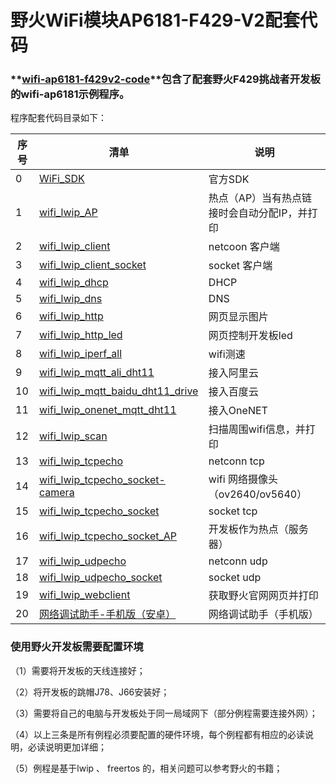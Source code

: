 # 野火WiFi模块AP6181-F429-V2配套代码

### **[wifi-ap6181-f429v2-code](https://github.com/Embdefire/wifi-ap6181-f429v2-code)**包含了配套野火F429挑战者开发板的wifi-ap6181示例程序。

程序配套代码目录如下：

| 序号 | 清单                                                         | 说明                                         |
| ---- | ------------------------------------------------------------ | -------------------------------------------- |
| 0    | [WiFi_SDK](https://github.com/Embdefire/wifi-ap6181-f429v2-code/tree/master/WiFi_SDK) | 官方SDK                                      |
| 1    | [wifi_lwip_AP](https://github.com/Embdefire/wifi-ap6181-f429v2-code/tree/master/wifi_lwip_AP) | 热点（AP）当有热点链接时会自动分配IP，并打印 |
| 2    | [wifi_lwip_client](https://github.com/Embdefire/wifi-ap6181-f429v2-code/tree/master/wifi_lwip_client) | netcoon 客户端                               |
| 3    | [wifi_lwip_client_socket](https://github.com/Embdefire/wifi-ap6181-f429v2-code/tree/master/wifi_lwip_client_socket) | socket 客户端                                |
| 4    | [wifi_lwip_dhcp](https://github.com/Embdefire/wifi-ap6181-f429v2-code/tree/master/wifi_lwip_dhcp) | DHCP                                         |
| 5    | [wifi_lwip_dns](https://github.com/Embdefire/wifi-ap6181-f429v2-code/tree/master/wifi_lwip_dns) | DNS                                          |
| 6    | [wifi_lwip_http](https://github.com/Embdefire/wifi-ap6181-f429v2-code/tree/master/wifi_lwip_http) | 网页显示图片                                 |
| 7    | [wifi_lwip_http_led](https://github.com/Embdefire/wifi-ap6181-f429v2-code/tree/master/wifi_lwip_http_led) | 网页控制开发板led                            |
| 8    | [wifi_lwip_iperf_all](https://github.com/Embdefire/wifi-ap6181-f429v2-code/tree/master/wifi_lwip_iperf_all) | wifi测速                                     |
| 9    | [wifi_lwip_mqtt_ali_dht11](https://github.com/Embdefire/wifi-ap6181-f429v2-code/tree/master/wifi_lwip_mqtt_ali_dht11) | 接入阿里云                                   |
| 10   | [wifi_lwip_mqtt_baidu_dht11_drive](https://github.com/Embdefire/wifi-ap6181-f429v2-code/tree/master/wifi_lwip_mqtt_baidu_dht11_drive) | 接入百度云                                   |
| 11   | [wifi_lwip_onenet_mqtt_dht11](https://github.com/Embdefire/wifi-ap6181-f429v2-code/tree/master/wifi_lwip_onenet_mqtt_dht11) | 接入OneNET                                   |
| 12   | [wifi_lwip_scan](https://github.com/Embdefire/wifi-ap6181-f429v2-code/tree/master/wifi_lwip_scan) | 扫描周围wifi信息，并打印                     |
| 13   | [wifi_lwip_tcpecho](https://github.com/Embdefire/wifi-ap6181-f429v2-code/tree/master/wifi_lwip_tcpecho) | netconn tcp                                  |
| 14   | [wifi_lwip_tcpecho_socket-camera](https://github.com/Embdefire/wifi-ap6181-f429v2-code/tree/master/wifi_lwip_tcpecho_socket-camera) | wifi 网络摄像头（ov2640/ov5640）             |
| 15   | [wifi_lwip_tcpecho_socket](https://github.com/Embdefire/wifi-ap6181-f429v2-code/tree/master/wifi_lwip_tcpecho_socket) | socket tcp                                   |
| 16   | [wifi_lwip_tcpecho_socket_AP](https://github.com/Embdefire/wifi-ap6181-f429v2-code/tree/master/wifi_lwip_tcpecho_socket_AP) | 开发板作为热点（服务器）                     |
| 17   | [wifi_lwip_udpecho](https://github.com/Embdefire/wifi-ap6181-f429v2-code/tree/master/wifi_lwip_udpecho) | netconn udp                                  |
| 18   | [wifi_lwip_udpecho_socket](https://github.com/Embdefire/wifi-ap6181-f429v2-code/tree/master/wifi_lwip_udpecho_socket) | socket udp                                   |
| 19   | [wifi_lwip_webclient](https://github.com/Embdefire/wifi-ap6181-f429v2-code/tree/master/wifi_lwip_webclient) | 获取野火官网网页并打印                       |
| 20   | [网络调试助手-手机版（安卓）](https://github.com/Embdefire/wifi-ap6181-f429v2-code/tree/master/网络调试助手-手机版（安卓）) | 网络调试助手（手机版）                       |

### 使用野火开发板需要配置环境

（1）需要将开发板的天线连接好；

（2）将开发板的跳帽J78、J66安装好；

（3）需要将自己的电脑与开发板处于同一局域网下（部分例程需要连接外网）；

（4）以上三条是所有例程必须要配置的硬件环境，每个例程都有相应的必读说明，必读说明更加详细；

（5）例程是基于lwip 、 freertos 的，相关问题可以参考野火的书籍；
